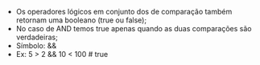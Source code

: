 * Os operadores lógicos em conjunto dos de comparação também retornam uma booleano (true ou false); 
* No caso de AND temos true apenas quando as duas comparações são verdadeiras; 
* Símbolo: && 
* Ex: 5 > 2 && 10 < 100 # true